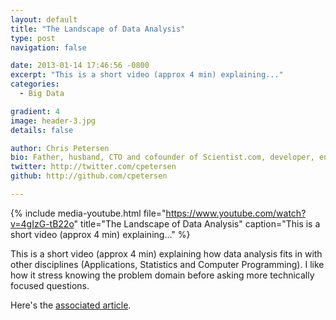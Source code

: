 ```yaml
---
layout: default
title: "The Landscape of Data Analysis"
type: post
navigation: false

date: 2013-01-14 17:46:56 -0800
excerpt: "This is a short video (approx 4 min) explaining..."
categories:
  - Big Data

gradient: 4
image: header-3.jpg
details: false

author: Chris Petersen
bio: Father, husband, CTO and cofounder of Scientist.com, developer, entrepreneur and technologist.
twitter: http://twitter.com/cpetersen
github: http://github.com/cpetersen

---
```


{% include media-youtube.html file="https://www.youtube.com/watch?v=4gIzG-tB22o" title="The Landscape of Data Analysis" caption="This is a short video (approx 4 min) explaining..." %}

This is a short video (approx 4 min) explaining how data analysis fits in with other disciplines (Applications, Statistics and Computer Programming). I like how it stress knowing the problem domain before asking more technically focused questions. 

 Here's the  [associated article](http://simplystatistics.org/2013/01/10/the-landscape-of-data-analysis/). 
